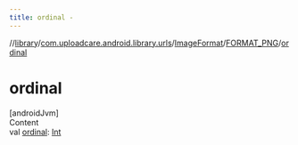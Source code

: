 ```yaml
---
title: ordinal -
---
```

//[library](../../../index.md)/[com.uploadcare.android.library.urls](../../index.md)/[ImageFormat](../index.md)/[FORMAT_PNG](index.md)/[ordinal](ordinal.md)



# ordinal  
[androidJvm]  
Content  
val [ordinal](ordinal.md): [Int](https://kotlinlang.org/api/latest/jvm/stdlib/kotlin/-int/index.html)  



